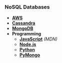 ### NoSQL Databases

- **<a href="https://aws.amazon.com/">AWS</a>**
- **<a href="http://cassandra.apache.org/">Cassandra</a>**
- **<a href="https://www.mongodb.com/">MongoDB</a>**
- **Programming**
	- **<a href="https://developer.mozilla.org/en-US/docs/Web/JavaScript">JavaScript</a>** _(MDN)_
	- **<a href="https://nodejs.org/en/">Node.js</a>**
	- **<a href="https://www.python.org/">Python</a>**
	- **<a href="https://api.mongodb.com/python/current/">PyMongo</a>**  
	

